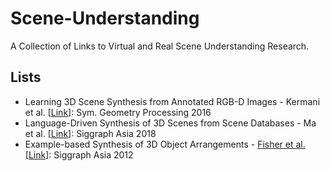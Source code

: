 # Scene-Understanding
A Collection of Links to Virtual and Real Scene Understanding Research.


## Lists
- Learning 3D Scene Synthesis from Annotated RGB-D Images - Kermani et al. [[Link]](https://www.cs.sfu.ca/~haoz/pubs/zeinab_sgp16_scene.pdf): Sym. Geometry Processing 2016
- Language-Driven Synthesis of 3D Scenes from Scene Databases - Ma et al. [[Link]](https://manyili12345.github.io/Publication/2018/T2S/index.html): Siggraph Asia 2018
- Example-based Synthesis of 3D Object Arrangements - [Fisher et al.](https://techmatt.github.io/index.html) [[Link]](https://graphics.stanford.edu/projects/scenesynth/): Siggraph Asia 2012


